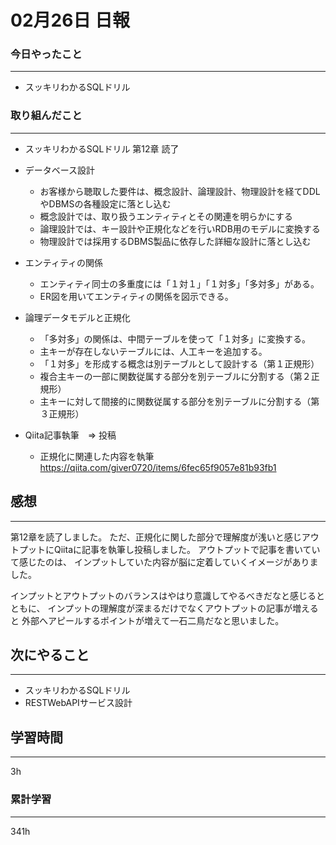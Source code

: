 #  02月26日 日報
###  今日やったこと
---
* スッキリわかるSQLドリル 


### 取り組んだこと
---
* スッキリわかるSQLドリル 第12章 読了

* データベース設計
    * お客様から聴取した要件は、概念設計、論理設計、物理設計を経てDDLやDBMSの各種設定に落とし込む
    * 概念設計では、取り扱うエンティティとその関連を明らかにする
    * 論理設計では、キー設計や正規化などを行いRDB用のモデルに変換する
    * 物理設計では採用するDBMS製品に依存した詳細な設計に落とし込む

* エンティティの関係
    * エンティティ同士の多重度には「１対１」「１対多」「多対多」がある。
    * ER図を用いてエンティティの関係を図示できる。

* 論理データモデルと正規化
    * 「多対多」の関係は、中間テーブルを使って「１対多」に変換する。
    * 主キーが存在しないテーブルには、人工キーを追加する。
    * 「１対多」を形成する概念は別テーブルとして設計する（第１正規形）
    * 複合主キーの一部に関数従属する部分を別テーブルに分割する（第２正規形）
    * 主キーに対して間接的に関数従属する部分を別テーブルに分割する（第３正規形）

* Qiita記事執筆　=> 投稿
    * 正規化に関連した内容を執筆
    https://qiita.com/giver0720/items/6fec65f9057e81b93fb1

##  感想
---
第12章を読了しました。
ただ、正規化に関した部分で理解度が浅いと感じアウトプットにQiitaに記事を執筆し投稿しました。
アウトプットで記事を書いていて感じたのは、
インプットしていた内容が脳に定着していくイメージがありました。

インプットとアウトプットのバランスはやはり意識してやるべきだなと感じるとともに、
インプットの理解度が深まるだけでなくアウトプットの記事が増えると
外部へアピールするポイントが増えて一石二鳥だなと思いました。

## 次にやること
---
* スッキリわかるSQLドリル
* RESTWebAPIサービス設計

##  学習時間
---

3h

###  累計学習
---

341h
